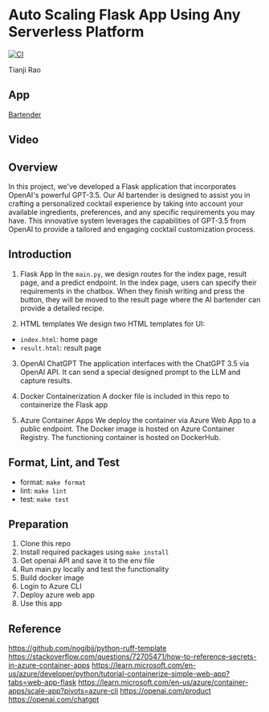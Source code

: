 # Auto Scaling Flask App Using Any Serverless Platform
[![CI](https://github.com/nogibjj/Auto_Scaling_Flask_App_TR/actions/workflows/cicd.yml/badge.svg)](https://github.com/nogibjj/Auto_Scaling_Flask_App_TR/actions/workflows/cicd.yml)

Tianji Rao

## App
[Bartender](https://aibartender.orangecliff-0f706743.westus2.azurecontainerapps.io/)

## Video


## Overview
In this project, we've developed a Flask application that incorporates OpenAI's powerful GPT-3.5. Our AI bartender is designed to assist you in crafting a personalized cocktail experience by taking into account your available ingredients, preferences, and any specific requirements you may have. This innovative system leverages the capabilities of GPT-3.5 from OpenAI to provide a tailored and engaging cocktail customization process.

## Introduction
1. Flask App
In the `main.py`, we design routes for the index page, result page, and a predict endpoint. In the index page, users can specify their requirements in the chatbox. When they finish writing and press the button, they will be moved to the result page where the AI bartender can provide a detailed recipe.

2. HTML templates
We design two HTML templates for UI:
- `index.html`: home page
- `result.html`: result page

3. OpenAI ChatGPT 
The application interfaces with the ChatGPT 3.5 via OpenAI API. It can send a special designed prompt to the LLM and  capture results.

4. Docker Containerization
A docker file is included in this repo to containerize the Flask app

5. Azure Container Apps
We deploy the container via Azure Web App to a public endpoint. The Docker image is hosted on Azure Container Registry. The functioning container is hosted on DockerHub.


## Format, Lint, and Test
- format: `make format`
- lint: `make lint`
- test: `make test`

## Preparation
1. Clone this repo
2. Install required packages using `make install`
3. Get openai API and save it to the env file
4. Run main.py locally and test the functionality
5. Build docker image
6. Login to Azure CLI
7. Deploy azure web app
8. Use this app 

## Reference
https://github.com/nogibjj/python-ruff-template
https://stackoverflow.com/questions/72705471/how-to-reference-secrets-in-azure-container-apps
https://learn.microsoft.com/en-us/azure/developer/python/tutorial-containerize-simple-web-app?tabs=web-app-flask
https://learn.microsoft.com/en-us/azure/container-apps/scale-app?pivots=azure-cli
https://openai.com/product
https://openai.com/chatgpt